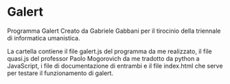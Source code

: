 # Galert

Programma Galert Creato da Gabriele Gabbani per il tirocinio della triennale di informatica umanistica.

La cartella contiene il file galert.js del programma da me realizzato, il file quasi.js del professor Paolo Mogorovich da me tradotto da python a JavaScript, i file di documentazione di entrambi e il file index.html che serve per testare il funzionamento di galert.
